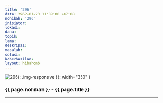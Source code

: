 ```yaml
---
title: '296'
date: 2962-01-23 11:08:00 +07:00
nohibah: '296'
inisiator: 
lokasi: 
dana: 
topik: 
lama: 
deskripsi: 
masalah: 
solusi: 
keberhasilan: 
layout: hibahcmb
---
```


![296](/static/img/hibahcmb/296.png){: .img-responsive }{: width="350" }

### {{ page.nohibah }} - {{ page.title }}

---
